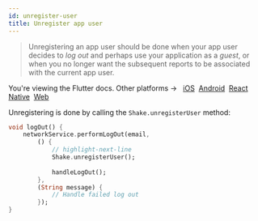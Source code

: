 ```yaml
---
id: unregister-user
title: Unregister app user
---
```


>Unregistering an app user should be done when your app user decides to _log out_ and perhaps use your application as a _guest_, or when you no longer 
want the subsequent reports to be associated with the current app user.

<p class="p2 mt-40">You're viewing the Flutter docs. Other platforms → &nbsp;
<a href="/docs/ios/users/unregister-user/">iOS</a>&nbsp; 
<a href="/docs/android/users/unregister-user/">Android</a>&nbsp; 
<a href="/docs/react/users/unregister-user/">React Native</a>&nbsp; 
<a href="/docs/web/users/unregister-user/">Web</a>&nbsp;
</p>

Unregistering is done by calling the `Shake.unregisterUser` method:

```dart title="main.dart"
void logOut() {
    networkService.performLogOut(email,
        () {
            // highlight-next-line
            Shake.unregisterUser();
            
            handleLogOut();
        },
        (String message) {
            // Handle failed log out
        });
}
```
